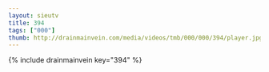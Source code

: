 ```yaml
--- 
layout: sieutv
title: 394
tags: ["000"]
thumb: http://drainmainvein.com/media/videos/tmb/000/000/394/player.jpg
---
```

{% include drainmainvein key="394" %} 
